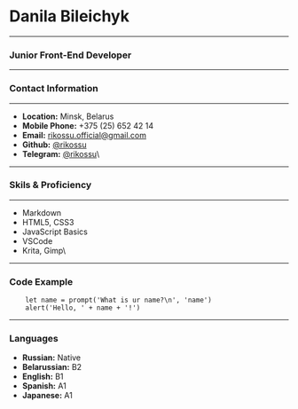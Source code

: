 # Danila Bileichyk
___
### Junior Front-End Developer
___
### Contact Information
___
- **Location:** Minsk, Belarus
- **Mobile Phone:** +375 \(25\) 652 42 14
- **Email:** <rikossu.official@gmail.com>
- **Github:** [@rikossu](https://github.com/rikossu)
- **Telegram:** [@rikossu](https://t.me/rikossu)\
___
### Skils & Proficiency
___
- Markdown
- HTML5, CSS3
- JavaScript Basics
- VSCode
- Krita, Gimp\
___
### Code Example
```
    let name = prompt('What is ur name?\n', 'name')
    alert('Hello, ' + name + '!')
```
___
### Languages
- **Russian:** Native
- **Belarussian:** B2
- **English:** B1
- **Spanish:** A1
- **Japanese:** A1

